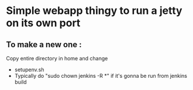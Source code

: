 # Simple webapp thingy to run a jetty on its own port

## To make a new one :

Copy entire directory in home and change 

* setupenv.sh
* Typically do "sudo chown jenkins -R *" if it's gonna be run from jenkins build
